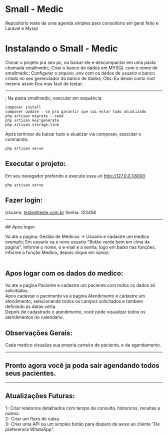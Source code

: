 # Small - Medic
Repositório teste de uma agenda simples para consultório em geral feito e Laravel e Mysql

# Instalando o Small - Medic 
Clonar o projeto pra seu pc, ou baixar ele e descompactar em uma pasta chamada smallmedic;
Criar o banco de dados em MYSQL com o nome de smallmedic;
Configurar o arquivo .env com os dados de usuario e banco criado no seu gerenciador do banco de dados;
Obs: Eu deixei como root mesmo assim fica mas facil de testar;
<hr>;
Na pasta smallmedic, executar em sequência: 

``` 
composer install
composer update - so pra garantir que vai estar tudo atualizado
php artisan migrate --seed 
php artisan key:generate
php artisan storage:link

```
Após terminar de baixar tudo e atualizar via composer, executar o comnando;
```
php artisan serve
```
## Executar o projeto:
Em seu navegador preferido e execute essa url http://127.0.0.1:8000

```
php artisan serve
```
## Fazer login: 
Usuário: teste@teste.com.br
Senha: 123456 

<hr>
## Apos logar:

Va ate a pagina: Gestão de Medicos -> Usuario e cadastre um medico exemplo;
Em usuario va e novo usuario "Botão verde bem em cima da pagina", Informe o nome, o e-mail e a senha, logo em baixo nas funções, informe a função Medico, depois clique em salvar;
<br><br>
## Apos logar com os dados do medico:
Va ate a pagina Paciente e cadastre um paciente com todos os dados ali solicitados.<br>
Apos cadastar o pacimente va a pagina Atendimento e cadastre um atendimento, selecionando todos os campos solicitados e tambem definindo as datas certa.<br>
Depois de cadastrado o atendimento, você pode visualizar todos os atendimentos no calendario.

## Observações Gerais:

Cada medico visualiza sua propria carteira de paciente, e de agendamento.<hr>

## Pronto agora você ja poda sair agendando todos seus pacientes.

<hr>

## Atualizações Futuras:
1- Criar relatorios detalhados com tempo de consulta, historicos, receitas e outros.<br>
2- Criar um fluxo de caixa.<br>
3- Criar uma API ou um simples botão para disparo de aviso ao cliente "De preferencia WhatsApp".<br>

